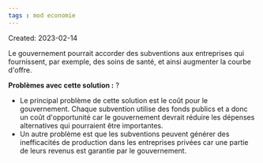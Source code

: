 ```yaml
---
tags : mod economie
---
```

Created: 2023-02-14

Le gouvernement pourrait accorder des subventions aux entreprises qui fournissent, par exemple, des soins de santé, et ainsi augmenter la courbe d'offre.

**Problèmes avec cette solution :**
?
-   Le principal problème de cette solution est le coût pour le gouvernement. Chaque subvention utilise des fonds publics et a donc un coût d'opportunité car le gouvernement devrait réduire les dépenses alternatives qui pourraient être importantes.
-   Un autre problème est que les subventions peuvent générer des inefficacités de production dans les entreprises privées car une partie de leurs revenus est garantie par le gouvernement.